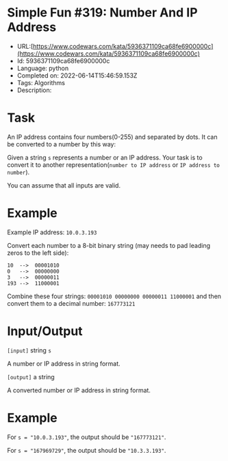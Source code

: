 # Simple Fun #319: Number And IP Address

 - URL:[https://www.codewars.com/kata/5936371109ca68fe6900000c](https://www.codewars.com/kata/5936371109ca68fe6900000c)
 - Id: 5936371109ca68fe6900000c
 - Language: python
 - Completed on: 2022-06-14T15:46:59.153Z
 - Tags: Algorithms
 - Description:
# Task

An IP address contains four numbers(0-255) and separated by dots. It can be converted to a number by this way:


Given a string `s` represents a number or an IP address. Your task is to convert it to another representation(`number to IP address` or `IP address to number`).

You can assume that all inputs are valid.

# Example

Example IP address: `10.0.3.193`

Convert each number to a 8-bit binary string
(may needs to pad leading zeros to the left side):
```
10  -->  00001010
0   -->  00000000
3   -->  00000011
193 -->  11000001
```
Combine these four strings: `00001010 00000000 00000011 11000001` and then convert them to a decimal number:
`167773121`


# Input/Output


`[input]` string `s`

A number or IP address in string format.

`[output]` a string

A converted number or IP address in string format.

# Example

For `s = "10.0.3.193"`, the output should be `"167773121"`.

For `s = "167969729"`, the output should be `"10.3.3.193"`.

